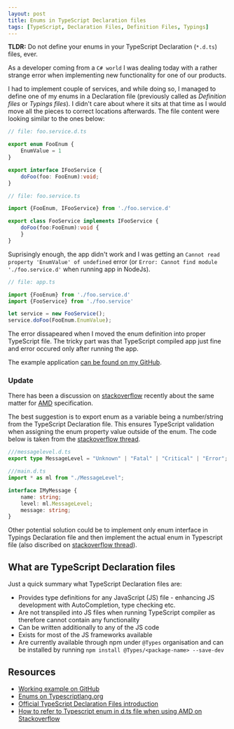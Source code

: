 ```yaml
---
layout: post
title: Enums in TypeScript Declaration files
tags: [TypeScript, Declaration Files, Definition Files, Typings]
---
```


**TLDR:** Do not define your enums in your TypeScript Declaration (`*.d.ts`) files, ever.

As a developer coming from a `C# world` I was dealing today with a rather strange error when implementing new functionality for one of our products.

I had to implement couple of services, and while doing so, I managed to define one of my enums in a Declaration file (previously called as _Definition files_ or _Typings files_). I didn't care about where it sits at that time as I would move all the pieces to correct locations afterwards. The file content were looking similar to the ones below:

```typescript
// file: foo.service.d.ts

export enum FooEnum {
    EnumValue = 1
}

export interface IFooService {
    doFoo(foo: FooEnum):void;
}
```

```typescript
// file: foo.service.ts

import {FooEnum, IFooService} from './foo.service.d'

export class FooService implements IFooService {
    doFoo(foo:FooEnum):void {
    }
}
```

Suprisingly enough, the app didn't work and I was getting an `Cannot read property 'EnumValue' of undefined` error (or `Error: Cannot find module './foo.service.d'` when running app in NodeJs).

```typescript
// file: app.ts

import {FooEnum} from './foo.service.d'
import {FooService} from './foo.service'

let service = new FooService();
service.doFoo(FooEnum.EnumValue);
```

The error dissapeared when I moved the enum definition into proper TypeScript file. The tricky part was that TypeScript compiled app just fine and error occured only after running the app.

The example application [can be found on my GitHub](https://github.com/luk355/blog-example-enums-in-ts-declaration-files).

### Update

There has been a discussion on [stackoverflow][stackoverflow-amd] recently about the same matter for [AMD][amd] specification. 

The best suggestion is to export enum as a variable being a number/string from the TypeScript Declaration file. This ensures TypeScript validation when assigning the enum property value outside of the enum. The code below is taken from the [stackoverflow thread][stackoverflow-amd].

```typescript
///messagelevel.d.ts
export type MessageLevel = "Unknown" | "Fatal" | "Critical" | "Error";

///main.d.ts
import * as ml from "./MessageLevel";

interface IMyMessage {
    name: string;
    level: ml.MessageLevel;
    message: string;
}
```

Other potential solution could be to implement only enum interface in Typings Declaration file and then implement the actual enum in Typescript file (also discribed on [stackoverflow thread][stackoverflow-amd]).

## What are TypeScript Declaration files

Just a quick summary what TypeScript Declaration files are:

* Provides type definitions for any JavaScript (JS) file - enhancing JS development with AutoCompletion, type checking etc.
* Are not transpiled into JS files when running TypeScript compiler as therefore cannot contain any functionality
* Can be written additionally to any of the JS code
* Exists for most of the JS frameworks available
* Are currently available through npm under `@Types` organisation and can be installed by running `npm install @Types/<package-name> --save-dev`

## Resources

* [Working example on GitHub](https://github.com/luk355/blog-example-enums-in-ts-declaration-files)
* [Enums on Typescriptlang.org](https://www.typescriptlang.org/docs/handbook/enums.html)
* [Official TypeScript Declaration Files introduction](https://www.typescriptlang.org/docs/handbook/declaration-files/introduction.html)
* [How to refer to Typescript enum in d.ts file when using AMD on Stackoverflow][stackoverflow-amd]



[amd]: https://en.wikipedia.org/wiki/Asynchronous_module_definition
[stackoverflow-amd]: https://stackoverflow.com/questions/38335668/how-to-refer-to-typescript-enum-in-d-ts-file-when-using-amd/48159049#48159049  "How to refer to Typescript enum in d.ts file when using AMD on Stackoverflow"